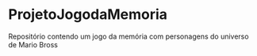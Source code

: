 # ProjetoJogodaMemoria
Repositório contendo um jogo da memória com personagens do universo de Mario Bross
